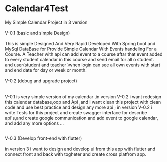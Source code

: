 # Calendar4Test

My Simple Calendar Project in 3 version<br />
<br />
V-0.1 (basic and simple Design)<br />
<br />
This is simple Designed And Very Rapid Developed With Spring boot and MySql DataBase for Provide Simple Calendar With Events handeling For a Course.
A Teacher with api can add event to a course aftar that event added to every student calendar in this course and send email for all o student.
and user(student and teacher )when login can see all own events with start and end date for day or week or month.
<br /><br />
V-0.2 (debug and upgrade project)<br /><br /><br />
V-0.1 is very simple version of my calendar ,in version V-0.2 i want redesign this calendar database,oop and Api ,and i want clean this project with clean code and use best practice and design any more api ;
in version V-0.2 i write Tests for this project and create swagger interface for describe api's,and create google communication and add event to google calendar,
and add any more options ...<br /><br />



V-0.3 (Develop front-end with flutter)<br /><br />
in version 3 i want to design and develop ui from this app with flutter and connect front and back with togheter and create cross platfrom app.
